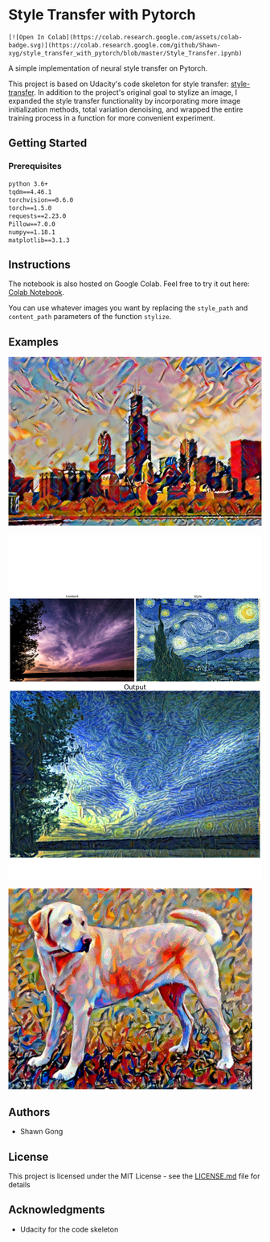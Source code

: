 # Style Transfer with Pytorch

```
[![Open In Colab](https://colab.research.google.com/assets/colab-badge.svg)](https://colab.research.google.com/github/Shawn-xyg/style_transfer_with_pytorch/blob/master/Style_Transfer.ipynb)
```

A simple implementation of neural style transfer on Pytorch.

This project is based on Udacity's code skeleton for style transfer: [style-transfer](https://github.com/udacity/deep-learning-v2-pytorch/tree/master/style-transfer). In addition to the project's original goal to stylize an image, I expanded the style transfer functionality by incorporating more image initialization methods, total variation denoising, and wrapped the entire training process in a function for more convenient experiment.



## Getting Started

### Prerequisites

```
python 3.6+
tqdm==4.46.1
torchvision==0.6.0
torch==1.5.0
requests==2.23.0
Pillow==7.0.0
numpy==1.18.1
matplotlib==3.1.3
```

## Instructions

The notebook is also hosted on Google Colab. Feel free to try it out here: [Colab Notebook](https://colab.research.google.com/github/Shawn-xyg/style_transfer_with_pytorch/blob/master/Style_Transfer.ipynb).

You can use whatever images you want by replacing the `style_path` and `content_path` parameters of the function `stylize`.

## Examples

![](Examples/Chicago_stylized_2.png)

![](Examples/result.png)

![](Examples/labrador_stylized.png)



## Authors

- Shawn Gong

## License

This project is licensed under the MIT License - see the [LICENSE.md](https://gist.github.com/PurpleBooth/LICENSE.md) file for details

## Acknowledgments

- Udacity for the code skeleton
